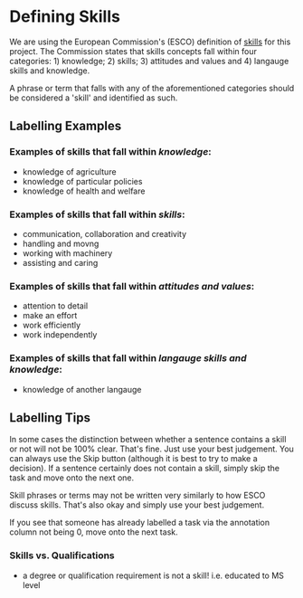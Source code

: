 # Defining Skills

We are using the European Commission's (ESCO) definition of [skills](https://ec.europa.eu/esco/portal/skill) for this project. The Commission states that skills concepts fall within four categories: 1) knowledge; 2) skills; 3) attitudes and values and 4) langauge skills and knowledge.

A phrase or term that falls with any of the aforementioned categories should be considered a 'skill' and identified as such.

## Labelling Examples

### Examples of skills that fall within _knowledge_:

- knowledge of agriculture
- knowledge of particular policies
- knowledge of health and welfare

### Examples of skills that fall within _skills_:

- communication, collaboration and creativity
- handling and movng
- working with machinery
- assisting and caring

### Examples of skills that fall within _attitudes and values_:

- attention to detail
- make an effort
- work efficiently
- work independently

### Examples of skills that fall within _langauge skills and knowledge_:

- knowledge of another langauge

## Labelling Tips

In some cases the distinction between whether a sentence contains a skill or not will not be 100% clear. That's fine. Just use your best judgement. You can always use the Skip button (although it is best to try to make a decision). If a sentence certainly does not contain a skill, simply skip the task and move onto the next one.

Skill phrases or terms may not be written very similarly to how ESCO discuss skills. That's also okay and simply use your best judgement.

If you see that someone has already labelled a task via the annotation column not being 0, move onto the next task.

### Skills vs. Qualifications

- a degree or qualification requirement is not a skill! i.e. educated to MS level
